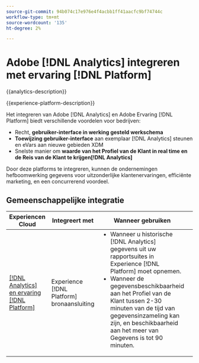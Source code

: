 ```yaml
---
source-git-commit: 94b074c17e976e4f4acbb1ff41aacfc9bf74744c
workflow-type: tm+mt
source-wordcount: '135'
ht-degree: 2%

---
```



# Adobe [!DNL Analytics] integreren met ervaring [!DNL Platform]

{{analytics-description}}

{{experience-platform-description}}

Het integreren van Adobe [!DNL Analytics] en Adobe Ervaring [!DNL Platform] biedt verschillende voordelen voor bedrijven:

+ Recht, **gebruiker-interface in werking gesteld werkschema**
+ **Toewijzing gebruiker-interface** aan exemplaar [!DNL Analytics] steunen en eVars aan nieuwe gebieden XDM
+ Snelste manier om **waarde van het Profiel van de Klant in real time en de Reis van de Klant te krijgen[!DNL Analytics]**

Door deze platforms te integreren, kunnen de ondernemingen hefboomwerking gegevens voor uitzonderlijke klantenervaringen, efficiënte marketing, en een concurrerend voordeel.

## Gemeenschappelijke integratie

<table>
    <thead>
        <tr>
            <th>Experiencen Cloud</th>
            <th>Integreert met</th>
            <th>Wanneer gebruiken</th>
            <th>Vaak voorkomende gebruiksscenario's</th>
        </tr>
    </thead>
    <tbody>
        <tr>
            <td><a href="https://experienceleague.adobe.com/docs/experience-platform/sources/ui-tutorials/create/adobe-applications/analytics.html?lang=nl-NL" target="_blank" rel="noreferrer">[!DNL Analytics] en ervaring [!DNL Platform]</a></td>
            <td>Experience [!DNL Platform] bronaansluiting</td>
            <td>
                <ul style="margin-top: 0;">
                    <li>Wanneer u historische [!DNL Analytics] gegevens uit uw rapportsuites in Experience [!DNL Platform] moet opnemen.</li>
                    <li>Wanneer de gegevensbeschikbaarheid aan het Profiel van de Klant tussen 2-30 minuten van de tijd van gegevensinzameling kan zijn, en beschikbaarheid aan het meer van Gegevens is tot 90 minuten.</li>
                </ul>
            </td>
            <td>
                <ul style="margin-top: 0;">
                    <li>Meer inzicht in op maat gemaakte ervaringen.</li>
                    <li>Gegevensgestuurde strategieën vergroten de doeltreffendheid.</li>
                    <li>Consistent overseinen over aanraakpunten.</li>
                </ul>
            </td>
        </tr>
    </tbody>          
</table>
